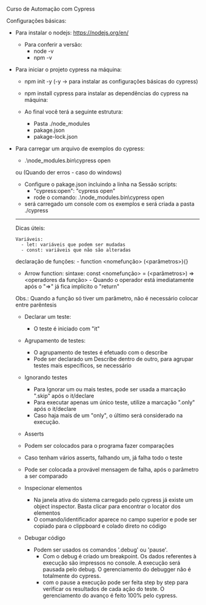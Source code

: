 Curso de Automação com Cypress

Configurações básicas:
- Para instalar o nodejs: https://nodejs.org/en/
    - Para conferir a versão:
        - node -v
        - npm -v

- Para iniciar o projeto cypress na máquina:
    - npm init -y (-y -> para instalar as configurações básicas do cypress)
    - npm install cypress para instalar as dependências do cypress na máquina:

    - Ao final você terá a seguinte estrutura:
        - Pasta ./node_modules
        - pakage.json
        - pakage-lock.json
        
- Para carregar um arquivo de exemplos do cypress:
    -  .\node_modules\.bin\cypress open
   
   ou (Quando der erros - caso do windows)
    - Configure o pakage.json incluindo a linha na Sessão scripts: 
       - "cypress:open": "cypress open"
       - rode o comando: .\node_modules\.bin\cypress open
    - será carregado um console com os exemplos e será criada a pasta ./cypress

    ************************************************

    Dicas úteis:

      Variáveis:
        - let: variáveis que podem ser mudadas
        - const: variáveis que não são alteradas

    declaração de funções:
        - function <nomefunção> (<parâmetros>){}

    - Arrow function:
            sintaxe: const <nomefunção> = (<parâmetros>) => <operadores da função>
            - Quando o operador está imediatamente após o "=>" já fica implícito o "return"
    
    Obs.: Quando a função só tiver um parâmetro, não é necessário colocar entre parêntesis

    - Declarar um teste:
        - O teste é iniciado com "it"
    
    - Agrupamento de testes:
        - O agrupamento de testes é efetuado com o describe
        - Pode ser declarado um Describe dentro de outro, para agrupar testes mais específicos, se necessário
    
    - Ignorando testes 
        - Para Ignorar um ou mais testes, pode ser usada a marcação ".skip" após o it/declare
        - Para executar apenas um único teste, utilize a marcação ".only" após o it/declare
        - Caso haja mais de um "only", o último será considerado na execução.
    
   - Asserts
    - Podem ser colocados para o programa fazer comparações
    - Caso tenham vários asserts, falhando um, já falha todo o teste
    - Pode ser colocada a provável mensagem de falha, após o parâmetro a ser comparado

    - Inspecionar elementos
        - Na janela ativa do sistema carregado pelo cypress já existe um object inspector. Basta clicar para encontrar o locator dos elementos
        - O comando/identificador aparece no campo superior e pode ser copiado para o clippboard e colado direto no código

    - Debugar código
        - Podem ser usados os comandos '.debug' ou 'pause'.
            - Com o debug é criado um breakpoint. Os dados referentes à execução são impressos no console. A execução será pausada pelo debug. O gerenciamento do debugger não é totalmente do cypress.
            - com o pause a execução pode ser feita step by step para verificar os resultados de cada ação do teste. O gerenciamento do avanço é feito 100% pelo cypress.